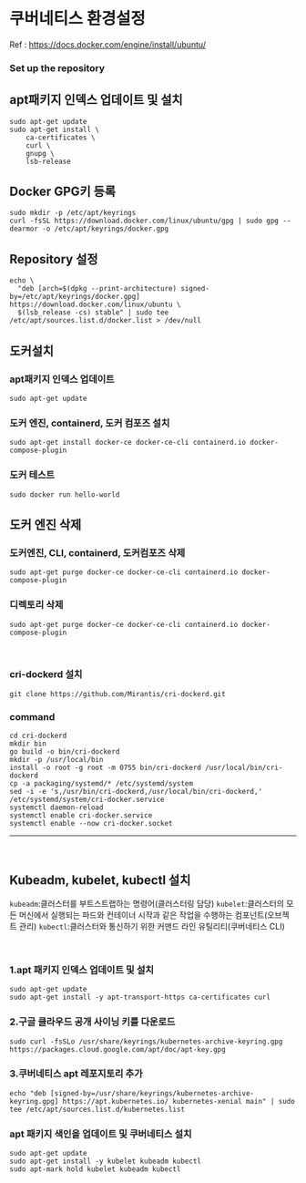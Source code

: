 # 쿠버네티스 환경설정

Ref : https://docs.docker.com/engine/install/ubuntu/

### Set up the repository

## apt패키지 인덱스 업데이트 및 설치

```
sudo apt-get update
sudo apt-get install \
    ca-certificates \
    curl \
    gnupg \
    lsb-release
```

## Docker GPG키 등록

```
sudo mkdir -p /etc/apt/keyrings
curl -fsSL https://download.docker.com/linux/ubuntu/gpg | sudo gpg --dearmor -o /etc/apt/keyrings/docker.gpg
```

## Repository 설정

```
echo \
  "deb [arch=$(dpkg --print-architecture) signed-by=/etc/apt/keyrings/docker.gpg] https://download.docker.com/linux/ubuntu \
  $(lsb_release -cs) stable" | sudo tee /etc/apt/sources.list.d/docker.list > /dev/null
```

## 도커설치

### apt패키지 인덱스 업데이트

```
sudo apt-get update
```

### 도커 엔진, containerd, 도커 컴포즈 설치

```
sudo apt-get install docker-ce docker-ce-cli containerd.io docker-compose-plugin
```

### 도커 테스트

```
sudo docker run hello-world
```

## 도커 엔진 삭제

### 도커엔진, CLI, containerd, 도커컴포즈 삭제

```
sudo apt-get purge docker-ce docker-ce-cli containerd.io docker-compose-plugin
```

### 디렉토리 삭제

```
sudo apt-get purge docker-ce docker-ce-cli containerd.io docker-compose-plugin
```
<br>

### cri-dockerd 설치

```
git clone https://github.com/Mirantis/cri-dockerd.git
```

### command

```
cd cri-dockerd
mkdir bin
go build -o bin/cri-dockerd
mkdir -p /usr/local/bin
install -o root -g root -m 0755 bin/cri-dockerd /usr/local/bin/cri-dockerd
cp -a packaging/systemd/* /etc/systemd/system
sed -i -e 's,/usr/bin/cri-dockerd,/usr/local/bin/cri-dockerd,' /etc/systemd/system/cri-docker.service
systemctl daemon-reload
systemctl enable cri-docker.service
systemctl enable --now cri-docker.socket
```
---

<br>

## Kubeadm, kubelet, kubectl 설치

 ```kubeadm```:클러스터를 부트스트랩하는 명령어(클러스터링 담당)
```kubelet```:클러스터의 모든 머신에서 실행되는 파드와 컨테이너 시작과 같은 작업을 수행하는 컴포넌트(오브젝트 관리)
```kubectl```:클러스터와 통신하기 위한 커맨드 라인 유틸리티(쿠버네티스 CLI)

<br>

### 1.apt 패키지 인덱스 업데이트 및 설치

```
sudo apt-get update
sudo apt-get install -y apt-transport-https ca-certificates curl
```

### 2.구글 클라우드 공개 사이닝 키를 다운로드

```
sudo curl -fsSLo /usr/share/keyrings/kubernetes-archive-keyring.gpg https://packages.cloud.google.com/apt/doc/apt-key.gpg
```

### 3.쿠버네티스 apt 레포지토리 추가

```
echo "deb [signed-by=/usr/share/keyrings/kubernetes-archive-keyring.gpg] https://apt.kubernetes.io/ kubernetes-xenial main" | sudo tee /etc/apt/sources.list.d/kubernetes.list
```

### apt 패키지 색인을 업데이트 및 쿠버네티스 설치

```
sudo apt-get update
sudo apt-get install -y kubelet kubeadm kubectl
sudo apt-mark hold kubelet kubeadm kubectl
```

